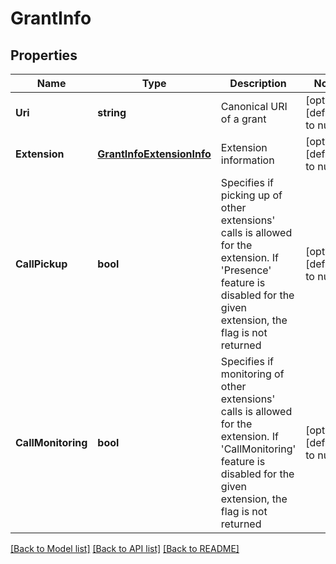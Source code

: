 # GrantInfo

## Properties
Name | Type | Description | Notes
------------ | ------------- | ------------- | -------------
**Uri** | **string** | Canonical URI of a grant | [optional] [default to null]
**Extension** | [**GrantInfoExtensionInfo**](GrantInfo.ExtensionInfo.md) | Extension information | [optional] [default to null]
**CallPickup** | **bool** | Specifies if picking up of other extensions&#39; calls is allowed for the extension. If &#39;Presence&#39; feature is disabled for the given extension, the flag is not returned | [optional] [default to null]
**CallMonitoring** | **bool** | Specifies if monitoring of other extensions&#39; calls is allowed for the extension. If &#39;CallMonitoring&#39; feature is disabled for the given extension, the flag is not returned | [optional] [default to null]

[[Back to Model list]](../README.md#documentation-for-models) [[Back to API list]](../README.md#documentation-for-api-endpoints) [[Back to README]](../README.md)


